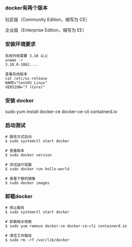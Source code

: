 
### docker有两个版本

社区版（Community Edition，缩写为 CE）

企业版（Enterprise Edition，缩写为 EE）

### 安装环境要求

    系统内核需要 3.10 以上
    uname -r
    3.10.0-1062....
    
    查看系统版本
    cat /etc/os-release
    NAME="CentOS Linux"
    VERSION="7 (Core)"
    
### 安装 docker

sudo yum install docker-ce docker-ce-cli containerd.io

 
### 启动测试

    # 服务方式启动
    $ sudo systemctl start docker
    
    # 查看版本
    $ sudo docker version
    
    # 测试运行容器
    $ sudo docker run hello-world
    
    # 查看下载的镜像
    $ sudo docker images

### 卸载docker

    # 停止服务
    $ sudo systemctl start docker
    
    # 卸载相关依赖
    $ sudo yum remove docker-ce docker-ce-cli containerd.io
    
    # 清空工作路径
    $ sudo rm -rf /var/lib/docker